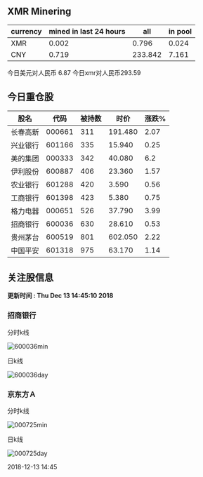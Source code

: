 ## XMR Minering

|currency|mined in last 24 hours|all|in pool|
|---|---|---|---|
|XMR|0.002|0.796|0.024|
|CNY|0.719|233.842|7.161|

今日美元对人民币 6.87	今日xmr对人民币293.59


## 今日重仓股 

|股名|代码|被持数|时价|涨跌%|
|---|---|---|---|---|
|长春高新|000661|311|191.480|2.07|
|兴业银行|601166|335|15.940|0.25|
|美的集团|000333|342|40.080|6.2|
|伊利股份|600887|406|23.360|1.57|
|农业银行|601288|420|3.590|0.56|
|工商银行|601398|423|5.380|0.75|
|格力电器|000651|526|37.790|3.99|
|招商银行|600036|630|28.610|0.53|
|贵州茅台|600519|801|602.050|2.22|
|中国平安|601318|975|63.170|1.14|

## 关注股信息
**更新时间 : Thu Dec 13 14:45:10 2018**
### 招商银行 
分时k线

![600036min](http://image.sinajs.cn/newchart/min/n/sh600036.gif)

日k线

![600036day](http://image.sinajs.cn/newchart/daily/n/sh600036.gif)

### 京东方Ａ 
分时k线

![000725min](http://image.sinajs.cn/newchart/min/n/sz000725.gif)

日k线

![000725day](http://image.sinajs.cn/newchart/daily/n/sz000725.gif)

2018-12-13 14:45